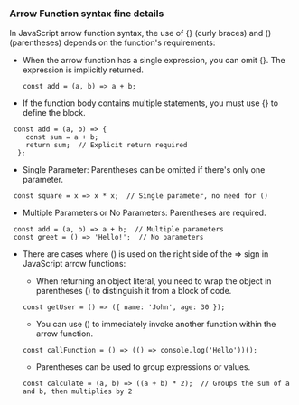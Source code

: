 

### Arrow Function syntax fine details

In JavaScript arrow function syntax, the use of {} (curly braces) and () (parentheses) depends on the function's requirements:

 - When the arrow function has a single expression, you can omit {}. The expression is implicitly returned.

    ```const add = (a, b) => a + b;```

 - If the function body contains multiple statements, you must use {} to define the block.
```
 const add = (a, b) => {
    const sum = a + b;
    return sum;  // Explicit return required
  };
```

 - Single Parameter: Parentheses can be omitted if there's only one parameter.
```
 const square = x => x * x;  // Single parameter, no need for ()
```
 - Multiple Parameters or No Parameters: Parentheses are required.
```
 const add = (a, b) => a + b;  // Multiple parameters
 const greet = () => 'Hello!';  // No parameters
```
 - There are cases where () is used on the right side of the => sign in JavaScript arrow functions:
    - When returning an object literal, you need to wrap the object in parentheses () to distinguish it from a block of code.

    ```const getUser = () => ({ name: 'John', age: 30 });```
    - You can use () to immediately invoke another function within the arrow function.

    ```const callFunction = () => (() => console.log('Hello'))();```
    - Parentheses can be used to group expressions or values.
    
    ```const calculate = (a, b) => ((a + b) * 2);  // Groups the sum of a and b, then multiplies by 2```

